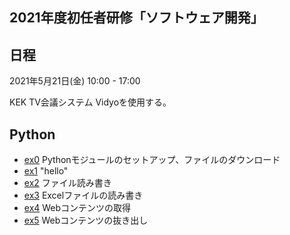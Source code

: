 ## 2021年度初任者研修「ソフトウェア開発」

## 日程

2021年5月21日(金) 10:00 - 17:00

KEK TV会議システム Vidyoを使用する。

## Python

- [ex0](ex0/) Pythonモジュールのセットアップ、ファイルのダウンロード
- [ex1](ex1/) "hello"
- [ex2](ex2/) ファイル読み書き
- [ex3](ex3/) Excelファイルの読み書き
- [ex4](ex4/) Webコンテンツの取得
- [ex5](ex5/) Webコンテンツの抜き出し
